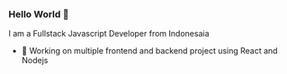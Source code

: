 ### Hello World 👋
I am a Fullstack Javascript Developer from Indonesaia
- 🔭 Working on multiple frontend and backend project using React and Nodejs
